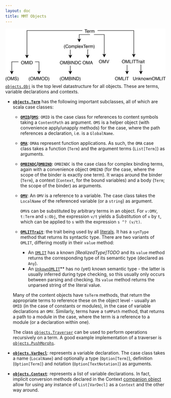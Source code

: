```yaml
---
layout: doc
title: MMT Objects
---
```

![data structures](/doc/img/Term.jpg)
[`objects.Obj`](apidoc://info.kwarc.mmt.api.objects.Obj) is the top level datastructure for all objects.
These are terms, variable declarations and contexts.

* **[`objects.Term`](apidoc://info.kwarc.mmt.api.objects.Term)** has the following important subclasses, all of which are scala case classes:
  * **[`OMID`](apidoc://info.kwarc.mmt.api.objects.OMID)/[`OMS`](apidoc://info.kwarc.mmt.api.objects.OMS$)**: `OMID` is the case class for references to content symbols taking a `ContentPath` as argument. `OMS` is a helper object (with convenience apply/unapply methods) for the case, where the path references a declaration, i.e. is a `GlobalName`.
  * **[`OMA`](apidoc://info.kwarc.mmt.api.objects.OMA)**: `OMA`s represent function applications. As such, the `OMA` case class takes a function (`Term`) and the argument terms (`List[Term]`) as arguments.
  * **[`OMBINDC`](apidoc://info.kwarc.mmt.api.objects.OMBINDC)/[`OMBIND`](apidoc://info.kwarc.mmt.api.objects.OMBIND$)**: `OMBINDC` is the case class for complex binding terms, again with a convenience object `OMBIND` (for the case, where the scope of the binder is exactly one term). It wraps around the binder (`Term`), a context (`Context`, for the bound variables) and a body (`Term`; the scope of the binder) as arguments.
  * **[`OMV`](apidoc://info.kwarc.mmt.api.objects.OMV)**: An `OMV` is a reference to a variable. The case class takes the `LocalName` of the referenced variable (or a `string`) as argument.

    `OMV`s can be substituted by arbitrary terms in an object. For `v:OMV`, `t:Term` and `s:Obj`, the expression `v/t` yields a Substitution of `v` by `t`, which can be applied to `s` with the expression `s ^? (v/t)`. 
  
  * **[`OMLITTrait`](apidoc://info.kwarc.mmt.api.objects.OMLITTrait)**: the trait being used by all [literals](../../language/literals.html). It has a `synType` method that returns its syntactic type. There are two variants of `OMLIT`, differing mostly in their `value` method:
    * An [`OMLIT`](apidoc://info.kwarc.mmt.api.objects.OMLIT) has a known *[RealizedType]TODO* and its `value` method returns the corresponding type of its semantic type (declared as `Any`).
    * An [`UnkownOMLIT`](apidoc://info.kwarc.mmt.api.objects.UnknownOMLIT)** has no (yet) known semantic type - the latter is usually inferred during type checking, so this usually only occurs between parsing and checking. Its `value` method returns the unparsed string of the literal value.

  Many of the content objects have `toTerm` methods, that return the appropriate terms to reference these on the object level - usually an `OMID` (in the case of constants or modules), in the case of variable declarations an `OMV`. Similarly, terms have a `toMPath` method, that returns a path to a module in the case, where the term is a reference to a module (or a declaration within one).
  
  The class [`objects.Traverser`](apidoc://info.kwarc.mmt.api.objects.Traverser) can be used to perform operations recursively on a term. A good example implementation of a traverser is [`objects.PushMorphs`](apidoc://info.kwarc.mmt.api.objects.PushMorphs).
* **[`objects.VarDecl`](apidoc://info.kwarc.mmt.api.objects.VarDecl)**: represents a variable declaration. The case class takes a name (`LocalName`) and optionally a type (`Option[Term]`), definition (`Option[Term]`) and notation (`Option[TextNotation]`) as arguments.
* **[`objects.Context`](apidoc://info.kwarc.mmt.api.objects.Context)**: represents a list of variable declarations. In fact, implicit conversion methods declared in the Context [companion object](apidoc://info.kwarc.mmt.api.objects.Context$) allow for using any
instance of `List[VarDecl]` as a `Context` and the other way around.
